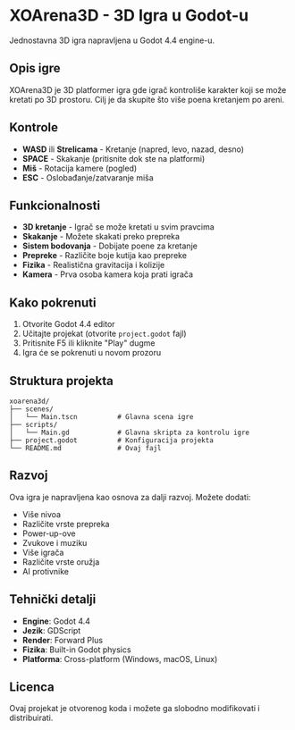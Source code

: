# XOArena3D - 3D Igra u Godot-u

Jednostavna 3D igra napravljena u Godot 4.4 engine-u.

## Opis igre

XOArena3D je 3D platformer igra gde igrač kontroliše karakter koji se može kretati po 3D prostoru. Cilj je da skupite što više poena kretanjem po areni.

## Kontrole

- **WASD** ili **Strelicama** - Kretanje (napred, levo, nazad, desno)
- **SPACE** - Skakanje (pritisnite dok ste na platformi)
- **Miš** - Rotacija kamere (pogled)
- **ESC** - Oslobađanje/zatvaranje miša

## Funkcionalnosti

- **3D kretanje** - Igrač se može kretati u svim pravcima
- **Skakanje** - Možete skakati preko prepreka
- **Sistem bodovanja** - Dobijate poene za kretanje
- **Prepreke** - Različite boje kutija kao prepreke
- **Fizika** - Realistična gravitacija i kolizije
- **Kamera** - Prva osoba kamera koja prati igrača

## Kako pokrenuti

1. Otvorite Godot 4.4 editor
2. Učitajte projekat (otvorite `project.godot` fajl)
3. Pritisnite F5 ili kliknite "Play" dugme
4. Igra će se pokrenuti u novom prozoru

## Struktura projekta

```
xoarena3d/
├── scenes/
│   └── Main.tscn          # Glavna scena igre
├── scripts/
│   └── Main.gd            # Glavna skripta za kontrolu igre
├── project.godot          # Konfiguracija projekta
└── README.md              # Ovaj fajl
```

## Razvoj

Ova igra je napravljena kao osnova za dalji razvoj. Možete dodati:

- Više nivoa
- Različite vrste prepreka
- Power-up-ove
- Zvukove i muziku
- Više igrača
- Različite vrste oružja
- AI protivnike

## Tehnički detalji

- **Engine**: Godot 4.4
- **Jezik**: GDScript
- **Render**: Forward Plus
- **Fizika**: Built-in Godot physics
- **Platforma**: Cross-platform (Windows, macOS, Linux)

## Licenca

Ovaj projekat je otvorenog koda i možete ga slobodno modifikovati i distribuirati.
